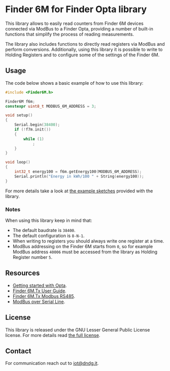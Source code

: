 # Finder 6M for Finder Opta library

This library allows to easily read counters from Finder 6M devices connected
via ModBus to a Finder Opta, providing a number of built-in functions that
simplify the process of reading measurements.

The library also includes functions to directly read registers via ModBus and
perform conversions. Additionally, using this library it is possible to write
to Holding Registers and to configure some of the settings of the Finder 6M.

## Usage

The code below shows a basic example of how to use this library:

```cpp
#include <Finder6M.h>

Finder6M f6m;
constexpr uint8_t MODBUS_6M_ADDRESS = 3;

void setup()
{
    Serial.begin(38400);
    if (!f7m.init())
    {
        while (1)
            ;
    }
}

void loop()
{
    int32_t energy100 = f6m.getEnergy100(MODBUS_6M_ADDRESS);
    Serial.println("Energy in kWh/100 " + String(energy100));
}
```

For more details take a look at [the example sketches](./examples/) provided
with the library.

### Notes

When using this library keep in mind that:

* The default baudrate is `38400`.
* The default configuration is `8-N-1`.
* When writing to registers you should always write one register at a time.
* ModBus addressing on the Finder 6M starts from `0`, so for example ModBus
address `40006` must be accessed from the library as Holding Register number
`5`.

## Resources

* [Getting started with
  Opta](https://opta.findernet.com/en/tutorial/getting-started).
* [Finder 6M.Tx User
  Guide](https://cdn.findernet.com/app/uploads/6M.Tx-User-Guide.pdf).
* [Finder 6M.Tx Modbus
  RS485](https://cdn.findernet.com/app/uploads/Modbus_RS485_6MTx.pdf).
* [ModBus over Serial
  Line](https://www.modbus.org/docs/Modbus_over_serial_line_V1_02.pdf).

## License

This library is released under the GNU Lesser General Public License license.
For more details read [the full license](./LICENSE.txt).

## Contact

For communication reach out to <iot@dndg.it>.
